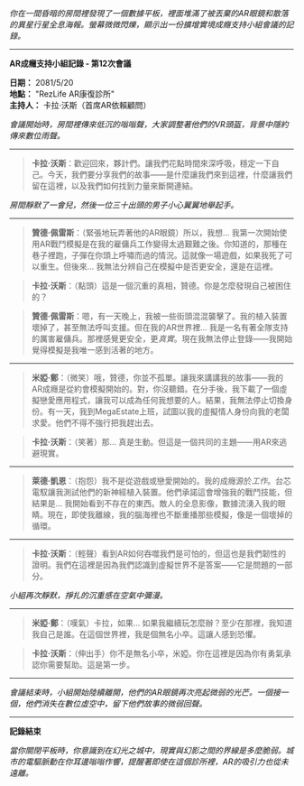 _你在一間昏暗的房間裡發現了一個數據平板，裡面堆滿了被丟棄的AR眼鏡和散落的異星行星全息海報。螢幕微微閃爍，顯示出一份擴增實境成癮支持小組會議的記錄。_

---

**AR成癮支持小組記錄 - 第12次會議**

**日期：** 2081/5/20  
**地點：** "RezLife AR康復診所"  
**主持人：** 卡拉·沃斯（首席AR依賴顧問）

_會議開始時，房間裡傳來低沉的嗡嗡聲，大家調整著他們的VR頭盔，背景中隱約傳來數位雨聲。_

---

> **卡拉·沃斯**：歡迎回來，夥計們。讓我們花點時間來深呼吸，穩定一下自己。今天，我們要分享我們的故事——是什麼讓我們來到這裡，什麼讓我們留在這裡，以及我們如何找到力量來斷開連結。

_房間靜默了一會兒，然後一位三十出頭的男子小心翼翼地舉起手。_

---

> **贊德·佩雷斯**：（緊張地玩弄著他的AR眼鏡）所以，我想... 我第一次開始使用AR戰鬥模擬是在我的雇傭兵工作變得太過艱難之後。你知道的，那種在巷子裡跑，子彈在你頭上呼嘯而過的情況。這就像一場遊戲，如果我死了可以重生。但後來... 我無法分辨自己在模擬中是否更安全，還是在這裡。

> **卡拉·沃斯**：（點頭）這是一個沉重的真相，贊德。你是怎麼發現自己被困住的？

> **贊德·佩雷斯**：嗯，有一天晚上，我被一些街頭混混襲擊了。我的植入裝置壞掉了，甚至無法呼叫支援。但在我的AR世界裡... 我是一名有著全隊支持的厲害雇傭兵。那裡感覺更安全，更*真實*。現在我無法停止登錄——我開始覺得模擬是我唯一感到活著的地方。

---

> **米婭·鄭**：（微笑）哦，贊德，你並不孤單。讓我來講講我的故事——我的AR成癮是從約會模擬開始的。對，你沒聽錯。在分手後，我下載了一個虛擬戀愛應用程式，讓我可以成為任何我想要的人。結果，我無法停止切換身份。有一天，我到MegaEstate上班，試圖以我的虛擬情人身份向我的老闆求愛。他們不得不強行把我趕出去。

> **卡拉·沃斯**：（笑著）那... 真是生動。但這是一個共同的主題——用AR來逃避現實。

---

> **萊德·凱恩**：（抱怨）我不是從遊戲或戀愛開始的。我的成癮源於*工作*。台芯電馭讓我測試他們的新神經植入裝置。他們承諾這會增強我的戰鬥技能，但結果是... 我開始看到不存在的東西。敵人的全息影像，數據流湧入我的眼睛。現在，即使我離線，我的腦海裡也不斷重播那些模擬，像是一個壞掉的循環。

---

> **卡拉·沃斯**：（輕聲）看到AR如何吞噬我們是可怕的，但這也是我們韌性的證明。我們在這裡是因為我們認識到虛擬世界不是答案——它是問題的一部分。

_小組再次靜默，掙扎的沉重感在空氣中彌漫。_

---

> **米婭·鄭**：（嘆氣）卡拉，如果... 如果我繼續玩怎麼辦？至少在那裡，我知道我自己是誰。在這個世界裡，我是個無名小卒。這讓人感到恐懼。

> **卡拉·沃斯**：（伸出手）你不是無名小卒，米婭。你在這裡是因為你有勇氣承認你需要幫助。這是第一步。

---

_會議結束時，小組開始陸續離開，他們的AR眼鏡再次亮起微弱的光芒。一個接一個，他們消失在數位虛空中，留下他們故事的微弱回聲。_

---

**記錄結束**

_當你關閉平板時，你意識到在幻光之城中，現實與幻影之間的界線是多麼脆弱。城市的電驅脈動在你耳邊嗡嗡作響，提醒著即使在這個診所裡，AR的吸引力也從未遠離。_
